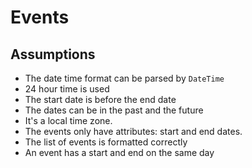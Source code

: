 # Events

## Assumptions

* The date time format can be parsed by `DateTime`
* 24 hour time is used
* The start date is before the end date
* The dates can be in the past and the future
* It's a local time zone.
* The events only have attributes: start and end dates.
* The list of events is formatted correctly
* An event has a start and end on the same day
